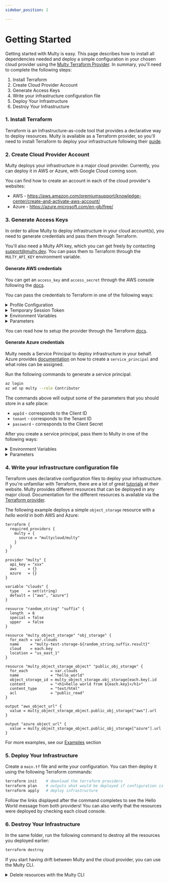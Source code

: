 ```yaml
---
sidebar_position: 2

---
```


# Getting Started

Getting started with Multy is easy. 
This page describes how to install all dependencies needed and deploy a simple configuration in your chosen cloud provider using the [Multy Terraform Provider](https://registry.terraform.io/providers/multycloud/multy/latest/docs).
In summary, you'll need to complete the following steps:

1. Install Terraform
2. Create Cloud Provider Account
3. Generate Access Keys
4. Write your infrastructure configuration file
5. Deploy Your Infrastructure
6. Destroy Your Infrastructure

### 1. Install Terraform

Terraform is an Infrastructure-as-code tool that provides a declarative way to deploy resources. 
Multy is available as a Terraform provider, so you'll need to install Terraform to deploy your infrastructure following their [guide](https://learn.hashicorp.com/tutorials/terraform/install-cli). 

### 2. Create Cloud Provider Account

Multy deploys your infrastructure in a major cloud provider. 
Currently, you can deploy it in AWS or Azure, with Google Cloud coming soon.

You can find how to create an account in each of the cloud provider's websites:

- AWS - https://aws.amazon.com/premiumsupport/knowledge-center/create-and-activate-aws-account/
- Azure - https://azure.microsoft.com/en-gb/free/

### 3. Generate Access Keys

In order to allow Multy to deploy infrastructure in your cloud account(s), you need to generate credentials and pass them through Terraform.

You'll also need a Multy API key, which you can get freely by contacting support@multy.dev. You can pass them to Terraform through the `MULTY_API_KEY` environment variable.

#### Generate AWS credentials

You can get an `access_key` and `access_secret` through the AWS console following the [docs](https://docs.aws.amazon.com/general/latest/gr/aws-sec-cred-types.html#access-keys-and-secret-access-keys).

You can pass the credentials to Terraform in one of the following ways:

<details className="clean">
<summary>Profile Configuration</summary>
<div>

Run `aws configure`, which stores the credentials in an AWS local profile.

Access keys are automatically fetched by Multy from your `profile` configuration.

```bash
> aws configure
```

```hcl
provider multy {
  aws = {}
}
```

</div>
</details>

<details className="clean">
<summary>Temporary Session Token</summary>
<div>

Run `aws configure`, which stores the credentials in an AWS local profile.

Create a temporary session token by running `aws sts get-session-token` and pass the values through environment variables.

```bash
> aws configure
> aws sts get-session-token
> export AWS_ACCESS_KEY_ID=#AccessKeyId#
> export AWS_SECRET_ACCESS_KEY=#SecretAccessKey#
> export AWS_SESSION_TOKEN=#SessionToken#
```

```hcl
provider multy {
  aws = {}
}
```

</div>
</details>

<details className="clean">
<summary>Environment Variables</summary>
<div>

Pass the access keys through environment variables via `AWS_ACCESS_KEY_ID` and `AWS_SECRET_ACCESS_KEY`.

```bash
export AWS_ACCESS_KEY_ID=#AccessKeyId#
export AWS_SECRET_ACCESS_KEY=#SecretAccessKey#
```

```hcl
provider multy {
  aws = {}
}
```

</div>
</details>

<details className="clean">
<summary>Parameters</summary>
<div>

Pass keys directly to the provider as a parameter.

```hcl
provider multy {
  aws = {
    access_key_id      = "AWS_ACCESS_KEY_ID"
    access_key_secret  = "AWS_SECRET_ACCESS_KEY"
  }
}
```

:::warning

This is not a recommended practice as keys could accidentally be shared 

:::

</div>
</details>


You can read how to setup the provider through the Terraform [docs](https://registry.terraform.io/providers/multycloud/multy/latest/docs).

#### Generate Azure credentials

Multy needs a Service Principal to deploy infrastructure in your behalf. 
Azure provides [documentation](https://docs.microsoft.com/en-us/cli/azure/create-an-azure-service-principal-azure-cli) on how to create a `service_principal` and what roles can be assigned.

Run the following commands to generate a service principal:

```bash
az login
az ad sp multy --role Contributor
```

The commands above will output some of the parameters that you should store in a safe place:

- `appId` - corresponds to the Client ID
- `tenant` - corresponds to the Tenant ID
- `password` - corresponds to the Client Secret

After you create a service principal, pass them to Multy in one of the following ways:

<details className="clean">
<summary>Environment Variables</summary>
<div>

Pass the access keys through environment variables via `ARM_CLIENT_ID`, `ARM_CLIENT_SECRET`, `ARM_SUBSCRIPTION_ID` and `ARM_TENANT_ID`.

```bash
export ARM_TENANT_ID=#client_id#
export ARM_SUBSCRIPTION_ID=#client_secret#
export ARM_CLIENT_ID=#subscription_id#
export ARM_CLIENT_SECRET=#tenant_id#
```

```hcl
provider multy {
  azure = {}
}
```

</div>
</details>

<details className="clean">
<summary>Parameters</summary>
<div>

Pass keys directly to the provider as a parameter.

```hcl
provider multy {
  azure = {
    client_id       = "ARM_CLIENT_ID"
    client_secret   = "ARM_CLIENT_SECRET"
    subscription_id = "ARM_SUBSCRIPTION_ID"
    tenant_id       = "ARM_TENANT_ID"
  }
}
```

:::warning

This is not a recommended practice as keys could accidentally be shared 

:::

</div>
</details>

### 4. Write your infrastructure configuration file

Terraform uses declarative configuration files to deploy your infrastructure. 
If you're unfamiliar with Terraform, there are a lot of great [tutorials](https://learn.hashicorp.com/tutorials/terraform/resource?in=terraform/configuration-language) at their website.
Multy provides different resources that can be deployed in any major cloud. 
Documentation for the different resources is available via the [Terraform provider](https://registry.terraform.io/providers/multycloud/multy/latest/docs).

The following example deploys a simple `object_storage` resource with a *hello world* in both AWS and Azure:

```hcl
terraform {
  required_providers {
    multy = {
      source = "multycloud/multy"
    }
  }
}

provider "multy" {
  api_key = "xxx"
  aws     = {}
  azure   = {}
}

variable "clouds" {
  type    = set(string)
  default = ["aws", "azure"]
}

resource "random_string" "suffix" {
  length  = 6
  special = false
  upper   = false
}

resource "multy_object_storage" "obj_storage" {
  for_each = var.clouds
  name     = "multy-test-storage-${random_string.suffix.result}"
  cloud    = each.key
  location = "us_east_1"
}

resource "multy_object_storage_object" "public_obj_storage" {
  for_each          = var.clouds
  name              = "hello_world"
  object_storage_id = multy_object_storage.obj_storage[each.key].id
  content           = "<h1>hello world from ${each.key}</h1>"
  content_type      = "text/html"
  acl               = "public_read"
}

output "aws_object_url" {
  value = multy_object_storage_object.public_obj_storage["aws"].url
}

output "azure_object_url" {
  value = multy_object_storage_object.public_obj_storage["azure"].url
}
```

For more examples, see our [Examples](examples/README.md) section

### 5. Deploy Your Infrastructure

Create a `main.tf` file and write your configuration. You can then deploy it using the following Terraform commands:

```bash
terraform init    # download the terraform providers 
terraform plan    # outputs what would be deployed if configuration is applied
terraform apply   # deploy infrastructure
```

Follow the links displayed after the command completes to see the Hello World message from both providers! You can also verify that the resources were deployed by checking each cloud console.

### 6. Destroy Your Infrastructure

In the same folder, run the following command to destroy all the resources you deployed earlier: 

```bash
terraform destroy
```

If you start having drift between Multy and the cloud provider, you can use the Multy CLI.

<details>
<summary>Delete resources with the Multy CLI</summary>
<div>

Multy provides a CLI for cases when there is drift between the cloud provider and Multy. The CLI allows you to remove ghost Multy resources that have been deleted on the cloud provider but still exist in the internal Multy state.

To install it, download it from [GitHub](https://github.com/multycloud/multy/releases) or run the following command:

```bash
curl https://raw.githubusercontent.com/multycloud/multy/main/install.sh | sh
```

List all your resources by running (API key can be passed through the `MULTY_API_KEY` environment variable):

```bash
multy list --api_key=xxx
```

Run the command below to remove a resource from Multy (this won't destroy the underlying resources from your cloud provider):

```bash
multy delete resource_id --api_key=xxx
```
</div>
</details>

